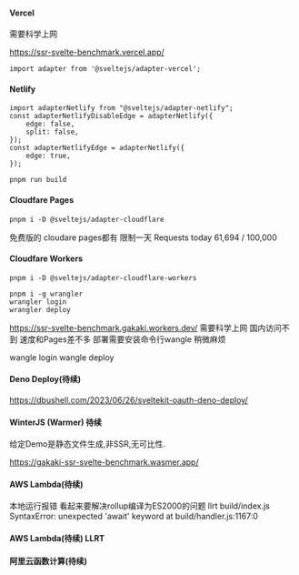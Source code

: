 
#### Vercel

需要科学上网

https://ssr-svelte-benchmark.vercel.app/

    import adapter from '@sveltejs/adapter-vercel';

#### Netlify

    import adapterNetlify from "@sveltejs/adapter-netlify";
    const adapterNetlifyDisableEdge = adapterNetlify({
        edge: false,
        split: false,
    });
    const adapterNetlifyEdge = adapterNetlify({
        edge: true,
    });

    pnpm run build

#### Cloudfare Pages


    pnpm i -D @sveltejs/adapter-cloudflare

免费版的 cloudare pages都有 限制一天
Requests today 61,694 / 100,000

#### Cloudfare Workers

    pnpm i -D @sveltejs/adapter-cloudflare-workers

    pnpm i -g wrangler
    wrangler login
    wrangler deploy
    
https://ssr-svelte-benchmark.gakaki.workers.dev/
需要科学上网 国内访问不到 速度和Pages差不多
部署需要安装命令行wangle 稍微麻烦

wangle login
wangle deploy

#### Deno Deploy(待续)

https://dbushell.com/2023/06/26/sveltekit-oauth-deno-deploy/

#### WinterJS (Warmer) 待续

给定Demo是静态文件生成,非SSR,无可比性.

https://gakaki-ssr-svelte-benchmark.wasmer.app/

#### AWS Lambda(待续)

本地运行报错 看起来要解决rollup编译为ES2000的问题
llrt build/index.js
SyntaxError: unexpected 'await' keyword
at build/handler.js:1167:0



#### AWS Lambda(待续) LLRT

#### 阿里云函数计算(待续)


